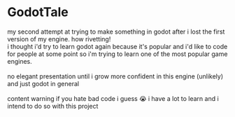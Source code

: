 # GodotTale
<p>my second attempt at trying to make something in godot after i lost the first version of my engine. how rivetting!<br>i thought i'd try to learn godot again because it's popular and i'd like to code for people at some point so i'm trying to learn one of the most popular game engines. <br><br>no elegant presentation until i grow more confident in this engine (unlikely) and just godot in general<br><br>content warning if you hate bad code i guess 😭 i have a lot to learn and i intend to do so with this project<p>
